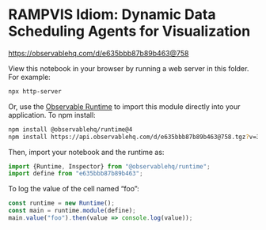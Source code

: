 # RAMPVIS Idiom: Dynamic Data Scheduling Agents for Visualization

https://observablehq.com/d/e635bbb87b89b463@758

View this notebook in your browser by running a web server in this folder. For
example:

~~~sh
npx http-server
~~~

Or, use the [Observable Runtime](https://github.com/observablehq/runtime) to
import this module directly into your application. To npm install:

~~~sh
npm install @observablehq/runtime@4
npm install https://api.observablehq.com/d/e635bbb87b89b463@758.tgz?v=3
~~~

Then, import your notebook and the runtime as:

~~~js
import {Runtime, Inspector} from "@observablehq/runtime";
import define from "e635bbb87b89b463";
~~~

To log the value of the cell named “foo”:

~~~js
const runtime = new Runtime();
const main = runtime.module(define);
main.value("foo").then(value => console.log(value));
~~~
